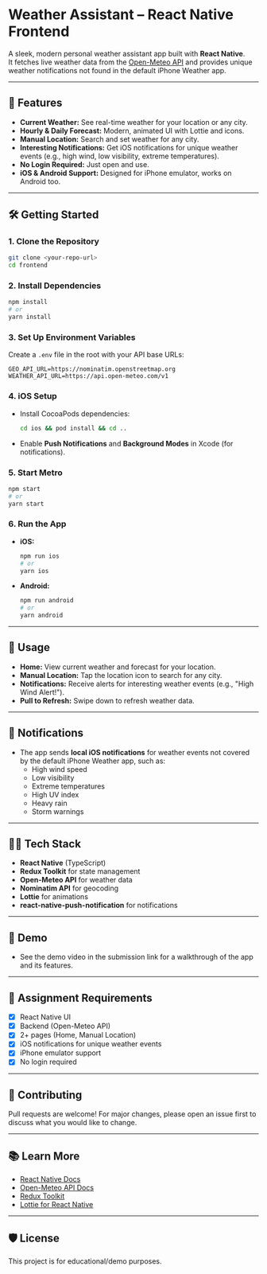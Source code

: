 # Weather Assistant – React Native Frontend

A sleek, modern personal weather assistant app built with **React Native**.  
It fetches live weather data from the [Open-Meteo API](https://open-meteo.com/) and provides unique weather notifications not found in the default iPhone Weather app.

---

## 🚀 Features

- **Current Weather:** See real-time weather for your location or any city.
- **Hourly & Daily Forecast:** Modern, animated UI with Lottie and icons.
- **Manual Location:** Search and set weather for any city.
- **Interesting Notifications:** Get iOS notifications for unique weather events (e.g., high wind, low visibility, extreme temperatures).
- **No Login Required:** Just open and use.
- **iOS & Android Support:** Designed for iPhone emulator, works on Android too.

---

## 🛠️ Getting Started

### 1. **Clone the Repository**

```sh
git clone <your-repo-url>
cd frontend
```

### 2. **Install Dependencies**

```sh
npm install
# or
yarn install
```

### 3. **Set Up Environment Variables**

Create a `.env` file in the root with your API base URLs:

```
GEO_API_URL=https://nominatim.openstreetmap.org
WEATHER_API_URL=https://api.open-meteo.com/v1
```

### 4. **iOS Setup**

- Install CocoaPods dependencies:
  ```sh
  cd ios && pod install && cd ..
  ```
- Enable **Push Notifications** and **Background Modes** in Xcode (for notifications).

### 5. **Start Metro**

```sh
npm start
# or
yarn start
```

### 6. **Run the App**

- **iOS:**
  ```sh
  npm run ios
  # or
  yarn ios
  ```
- **Android:**
  ```sh
  npm run android
  # or
  yarn android
  ```

---

## 📱 Usage

- **Home:** View current weather and forecast for your location.
- **Manual Location:** Tap the location icon to search for any city.
- **Notifications:** Receive alerts for interesting weather events (e.g., "High Wind Alert!").
- **Pull to Refresh:** Swipe down to refresh weather data.

---

## 🔔 Notifications

- The app sends **local iOS notifications** for weather events not covered by the default iPhone Weather app, such as:
  - High wind speed
  - Low visibility
  - Extreme temperatures
  - High UV index
  - Heavy rain
  - Storm warnings

---

## 🧑‍💻 Tech Stack

- **React Native** (TypeScript)
- **Redux Toolkit** for state management
- **Open-Meteo API** for weather data
- **Nominatim API** for geocoding
- **Lottie** for animations
- **react-native-push-notification** for notifications

---

## 📸 Demo

- See the demo video in the submission link for a walkthrough of the app and its features.

---

## 📝 Assignment Requirements

- [x] React Native UI
- [x] Backend (Open-Meteo API)
- [x] 2+ pages (Home, Manual Location)
- [x] iOS notifications for unique weather events
- [x] iPhone emulator support
- [x] No login required

---

## 🤝 Contributing

Pull requests are welcome! For major changes, please open an issue first to discuss what you would like to change.

---

## 📚 Learn More

- [React Native Docs](https://reactnative.dev/docs/getting-started)
- [Open-Meteo API Docs](https://open-meteo.com/en/docs)
- [Redux Toolkit](https://redux-toolkit.js.org/)
- [Lottie for React Native](https://github.com/lottie-react-native/lottie-react-native)

---

## 🛡️ License

This project is for educational/demo purposes.
